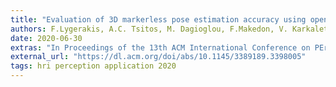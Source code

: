 ```yaml
---
title: "Evaluation of 3D markerless pose estimation accuracy using openpose and depth information from a single RGB-D camera."
authors: F.Lygerakis, A.C. Tsitos, M. Dagioglou, F.Makedon, V. Karkaletsis
date: 2020-06-30
extras: "In Proceedings of the 13th ACM International Conference on PErvasive Technologies Related to Assistive Environments, pp. 1-6."
external_url: "https://dl.acm.org/doi/abs/10.1145/3389189.3398005"
tags: hri perception application 2020
---
```



